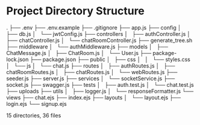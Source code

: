 # Project Directory Structure

.
├── .env
├── .env.example
├── .gitignore
├── app.js
├── config
│   ├── db.js
│   └── jwtConfig.js
├── controllers
│   ├── authController.js
│   ├── chatController.js
│   └── chatRoomController.js
├── generate_tree.sh
├── middleware
│   └── authMiddleware.js
├── models
│   ├── ChatMessage.js
│   ├── ChatRoom.js
│   └── User.js
├── package-lock.json
├── package.json
├── public
│   ├── css
│   │   └── styles.css
│   └── js
│       └── chat.js
├── routes
│   ├── authRoutes.js
│   ├── chatRoomRoutes.js
│   ├── chatRoutes.js
│   └── webRoutes.js
├── seeder.js
├── server.js
├── services
│   └── socketService.js
├── socket.js
├── swagger.js
├── tests
│   ├── auth.test.js
│   └── chat.test.js
├── uploads
├── utils
│   ├── logger.js
│   └── responseFormatter.js
└── views
    ├── chat.ejs
    ├── index.ejs
    ├── layouts
    │   └── layout.ejs
    ├── login.ejs
    └── signup.ejs

15 directories, 36 files
